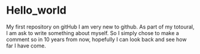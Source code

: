 # Hello_world
My first repository on gitHub
I am very new to github. As part of my totoural, I am ask to write something about myself. So I simply chose to make a comment so in 10 years from now, hopefully I can look back and see how far I have come. 
